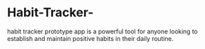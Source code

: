 # Habit-Tracker-
 habit tracker prototype app is a powerful tool for anyone looking to establish and maintain positive habits in their daily routine.
